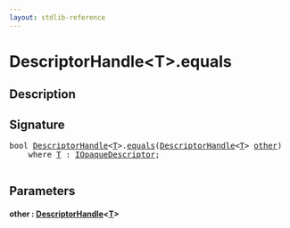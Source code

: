 ```yaml
---
layout: stdlib-reference
---
```


# DescriptorHandle\<T\>\.equals

## Description





## Signature 

<pre>
<span class="code_keyword">bool</span> <a href="../types/descriptorhandle-0a/index.html" class="code_type">DescriptorHandle</a>&lt;<a href="../types/descriptorhandle-0a/index.html#typeparam-T" class="code_type">T</a>&gt;.<a href="equals.html">equals</a>(<a href="../types/descriptorhandle-0a/index.html" class="code_type">DescriptorHandle</a>&lt;<a href="../types/descriptorhandle-0a/index.html#typeparam-T" class="code_type">T</a>&gt; <a href="equals.html#decl-other" class="code_param">other</a>)
    <span class='code_keyword'>where</span> <a href="../types/descriptorhandle-0a/index.html#typeparam-T" class="code_type">T</a> : <a href="../interfaces/iopaquedescriptor-017/index.html" class="code_type">IOpaqueDescriptor</a>;

</pre>

## Parameters

####  <a id="decl-other"></a>other  : [DescriptorHandle](../types/descriptorhandle-0a/index.html)\<[T](../types/descriptorhandle-0a/index.html#typeparam-T)\>

